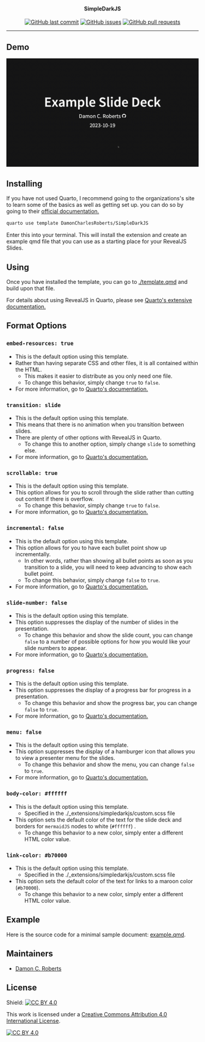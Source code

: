 <h4 align="center">SimpleDarkJS</h4>
<p align="center">
    <a href="https://github.com/DamonCharlesRoberts/SimpleDarkJS/commits/main">
    <img src="https://img.shields.io/github/last-commit/DamonCharlesRoberts/SimpleDarkJS.svg?style=flat-square&logo=github&logoColor=white"
         alt="GitHub last commit"></a>
    <a href="https://github.com/DamonCharlesRoberts/SimpleDarkJS/issues">
    <img src="https://img.shields.io/github/issues-raw/DamonCharlesRoberts/SimpleDarkJS.svg?style=flat-square&logo=github&logoColor=white"
         alt="GitHub issues"></a>
    <a href="https://github.com/DamonCharlesRoberts/SimpleDarkJS/pulls">
    <img src="https://img.shields.io/github/issues-pr-raw/DamonCharlesRoberts/SimpleDarkJS.svg?style=flat-square&logo=github&logoColor=white"
         alt="GitHub pull requests"></a>
</p>

---

## Demo

![Demo](./assets/demo/demo.gif)

## Installing

If you have not used Quarto, I recommend going to the organizations's site to learn some of the basics as well as getting set up. you can do so by going to their [official documentation.](https://quarto.org/)

```bash
quarto use template DamonCharlesRoberts/SimpleDarkJS
```
Enter this into your terminal. This will install the extension and create an example qmd file that you can use as a starting place for your RevealJS Slides.

## Using

Once you have installed the template, you can go to [./template.qmd](./template.qmd) and build upon that file.

For details about using RevealJS in Quarto, please see [Quarto's extensive documentation.](https://quarto.org/docs/presentations/revealjs/)

## Format Options

### `embed-resources: true`

- This is the default option using this template.
- Rather than having separate CSS and other files, it is all contained within the HTML.
    - This makes it easier to distribute as you only need one file.
    - To change this behavior, simply change `true` to `false`.
- For more information, go to [Quarto's documentation.](https://quarto.org/docs/presentations/revealjs/presenting.html#publishing)

### `transition: slide`

- This is the default option using this template.
- This means that there is no animation when you transition between slides.
- There are plenty of other options with RevealJS in Quarto.
    - To change this to another option, simply change `slide` to something else.
- For more information, go to [Quarto's documentation.](https://quarto.org/docs/presentations/revealjs/advanced.html#slide-transitions)

### `scrollable: true`

- This is the default option using this template.
- This option allows for you to scroll through the slide rather than cutting out content if there is overflow.
    - To change this behavior, simply change `true` to `false`.
- For more information, go to [Quarto's documentation.](https://quarto.org/docs/presentations/revealjs/index.html#content-overflow)

### `incremental: false`

- This is the default option using this template.
- This option allows for you to have each bullet point show up incrementally.
    - In other words, rather than showing all bullet points as soon as you transition to a slide, you will need to keep advancing to show each bullet point.
    - To change this behavior, simply change `false` to `true`.
- For more information, go to [Quarto's documentation.](https://quarto.org/docs/presentations/index.html#incremental-lists)

### `slide-number: false`

- This is the default option using this template.
- This option suppresses the display of the number of slides in the presentation.
    - To change this behavior and show the slide count, you can change `false` to a number of possible options for how you would like your slide numbers to appear. 
- For more information, go to [Quarto's documentation.](https://quarto.org/docs/presentations/revealjs/presenting.html#slide-numbers)

### `progress: false`

- This is the default option using this template.
- This option suppresses the display of a progress bar for progress in a presentation.
    - To change this behavior and show the progress bar, you can change `false` to `true`.
- For more information, go to [Quarto's documentation.](https://quarto.org/docs/presentations/revealjs/presenting.html#slide-tone)

### `menu: false`

- This is the default option using this template.
- This option suppresses the display of a hamburger icon that allows you to view a presenter menu for the slides.
    - To change this behavior and show the menu, you can change `false` to `true`.
- For more information, go to [Quarto's documentation.](https://quarto.org/docs/presentations/revealjs/presenting.html#slide-tone)

### `body-color: #ffffff`

- This is the default option using this template.
    - Specified in the ./_extensions/simpledarkjs/custom.scss file
- This option sets the default color of the text for the slide deck and borders for `mermaidJS` nodes to white (`#ffffff`) .
    - To change this behavior to a new color, simply enter a different HTML color value.

### `link-color: #b70000`

- This is the default option using this template.
    - Specified in the ./_extensions/simpledarkjs/custom.scss file
- This option sets the default color of the text for links to a maroon color (`#b70000`).
    - To change this behavior to a new color, simply enter a different HTML color value.

## Example

Here is the source code for a minimal sample document: [example.qmd](example.qmd).

## Maintainers

- [Damon C. Roberts](https://github.com/DamonCharlesRoberts)

## License

Shield: [![CC BY 4.0][cc-by-shield]][cc-by]

This work is licensed under a
[Creative Commons Attribution 4.0 International License][cc-by].

[![CC BY 4.0][cc-by-image]][cc-by]

[cc-by]: http://creativecommons.org/licenses/by/4.0/
[cc-by-image]: https://i.creativecommons.org/l/by/4.0/88x31.png
[cc-by-shield]: https://img.shields.io/badge/License-CC%20BY%204.0-lightgrey.svg